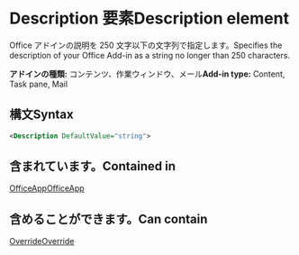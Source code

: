# <a name="description-element"></a><span data-ttu-id="20779-101">Description 要素</span><span class="sxs-lookup"><span data-stu-id="20779-101">Description element</span></span>

<span data-ttu-id="20779-102">Office アドインの説明を 250 文字以下の文字列で指定します。</span><span class="sxs-lookup"><span data-stu-id="20779-102">Specifies the description of your Office Add-in as a string no longer than 250 characters.</span></span>

<span data-ttu-id="20779-103">**アドインの種類:** コンテンツ、作業ウィンドウ、メール</span><span class="sxs-lookup"><span data-stu-id="20779-103">**Add-in type:** Content, Task pane, Mail</span></span>

## <a name="syntax"></a><span data-ttu-id="20779-104">構文</span><span class="sxs-lookup"><span data-stu-id="20779-104">Syntax</span></span>

```XML
<Description DefaultValue="string">
```

## <a name="contained-in"></a><span data-ttu-id="20779-105">含まれています。</span><span class="sxs-lookup"><span data-stu-id="20779-105">Contained in</span></span>

[<span data-ttu-id="20779-106">OfficeApp</span><span class="sxs-lookup"><span data-stu-id="20779-106">OfficeApp</span></span>](officeapp.md)


## <a name="can-contain"></a><span data-ttu-id="20779-107">含めることができます。</span><span class="sxs-lookup"><span data-stu-id="20779-107">Can contain</span></span>

[<span data-ttu-id="20779-108">Override</span><span class="sxs-lookup"><span data-stu-id="20779-108">Override</span></span>](override.md)

